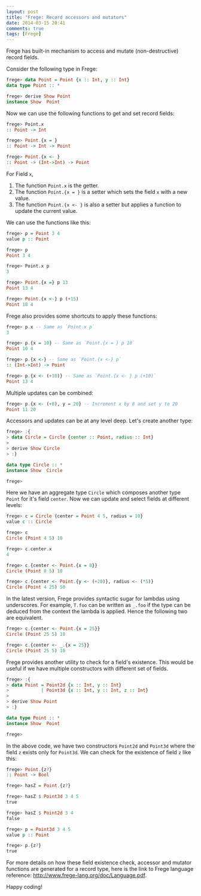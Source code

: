 ```yaml
---
layout: post
title: "Frege: Record accessors and mutators"
date: 2014-03-15 20:41
comments: true
tags: [Frege]
---
```

Frege has built-in mechanism to access and mutate (non-destructive) record fields.

Consider the following type in Frege:

```haskell
frege> data Point = Point {x :: Int, y :: Int}
data type Point :: *

frege> derive Show Point
instance Show  Point
```

Now we can use the following functions to get and set record fields:

```haskell
frege> Point.x
:: Point -> Int

frege> Point.{x = }
:: Point -> Int -> Point

frege> Point.{x <- }
:: Point -> (Int->Int) -> Point
```

For Field `x`,

1. The function `Point.x` is the getter.
2. The function `Point.{x = }` is a setter which sets the field `x` with a new value.
3. The function `Point.{x <- }` is also a setter but applies a function to update the current value.

We can use the functions like this:

```haskell
frege> p = Point 3 4
value p :: Point

frege> p
Point 3 4

frege> Point.x p
3

frege> Point.{x =} p 13
Point 13 4

frege> Point.{x <-} p (+15)
Point 18 4
```

Frege also provides some shortcuts to apply these functions:

```haskell
frege> p.x -- Same as `Point.x p`
3

frege> p.{x = 10} -- Same as `Point.{x = } p 10`
Point 10 4

frege> p.{x <-} -- Same as `Point.{x <-} p`
:: (Int->Int) -> Point

frege> p.{x <- (+10)} -- Same as `Point.{x <- } p (+10)`
Point 13 4
```

Multiple updates can be combined:

```haskell
frege> p.{x <- (+8), y = 20} -- Increment x by 8 and set y to 20
Point 11 20
```

Accessors and updates can be at any level deep.
Let's create another type:

```haskell
frege> :{
> data Circle = Circle {center :: Point, radius :: Int}
>
> derive Show Circle
> :}

data type Circle :: *
instance Show  Circle

frege>
```

Here we have an aggregate type `Circle` which composes another type `Point` for it's field `center`.
Now we can update and select fields at different levels:

```haskell
frege> c = Circle {center = Point 4 5, radius = 10}
value c :: Circle

frege> c
Circle (Point 4 5) 10

frege> c.center.x
4

frege> c.{center <- Point.{x = 8}}
Circle (Point 8 5) 10

frege> c.{center <- Point.{y <- (+20)}, radius <- (*5)}
Circle (Point 4 25) 50
```

In the latest version, Frege provides syntactic sugar for lambdas using underscores. For example, `T.foo` can be written
as `_.foo` if the type can be deduced from the context the lambda is applied. Hence the following two are equivalent.

```haskell
frege> c.{center <- Point.{x = 25}}
Circle (Point 25 5) 10

frege> c.{center <- _.{x = 25}}
Circle (Point 25 5) 10
```

Frege provides another utility to check for a field's existence. This would be useful if we have multiple constructors
with different set of fields.

```haskell
frege> :{
> data Point = Point2d {x :: Int, y :: Int}
>            | Point3d {x :: Int, y :: Int, z :: Int}
>
> derive Show Point
> :}

data type Point :: *
instance Show  Point

frege>
```

In the above code, we have two constructors `Point2d` and `Point3d` where the field `z` exists only for `Point3d`.
We can check for the existence of field `z` like this:

```haskell
frege> Point.{z?}
:: Point -> Bool

frege> hasZ = Point.{z?}

frege> hasZ $ Point3d 3 4 5
true

frege> hasZ $ Point2d 3 4
false

frege> p = Point3d 3 4 5
value p :: Point

frege> p.{z?}
true

```

For more details on how these field existence check, accessor and mutator functions are generated for a record type,
here is the link to Frege language reference: http://www.frege-lang.org/doc/Language.pdf.

Happy coding!